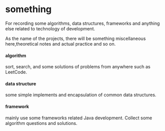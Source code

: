 # something
For recording some algorithms, data structures, frameworks and anything else related to technology of development.

As the name of the projects, there will be something miscellaneous here,theoretical notes and actual practice and so on.

#### algorithm

sort, search, and some solutions of problems from anywhere such as LeetCode.

#### data structure

some simple implements and encapsulation of common data structures.

#### framework

mainly use some frameworks related Java development.
Collect some algorithm questions and solutions.

